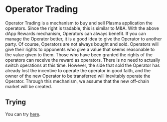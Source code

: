 # Operator Trading

Operator Trading is a mechanism to buy and sell Plasma application the operators. Since the right is tradable, this is similar to M&A. With the above dApp Rewards mechanism, Operators can always benefit. If you can manage the Operator better, it is a good idea to give the Operator to another party. Of course, Operators are not always bought and sold. Operators will give their rights to opponents who give a value that seems reasonable to the value given to them. Those who have been granted the rights of the operators can receive the reward as operators. There is no need to actually switch operations at this time. However, the side that sold the Operator has already lost the incentive to operate the operator in good faith, and the owner of the new Operator to be transferred will inevitably operate the Operator. Through this mechanism, we assume that the new off-chain market will be created.

## Trying

You can try [here](https://medium.com/stake-technologies/lets-enjoy-plasm-testnet-v3-%E2%91%A0-operator-trading-14cd9db7d732).